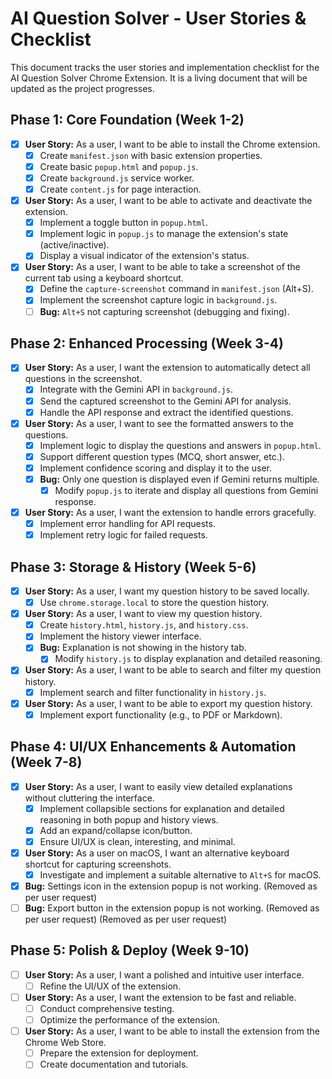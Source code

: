 # AI Question Solver - User Stories & Checklist

This document tracks the user stories and implementation checklist for the AI Question Solver Chrome Extension. It is a living document that will be updated as the project progresses.

## Phase 1: Core Foundation (Week 1-2)

*   [x] **User Story:** As a user, I want to be able to install the Chrome extension.
    *   [x] Create `manifest.json` with basic extension properties.
    *   [x] Create basic `popup.html` and `popup.js`.
    *   [x] Create `background.js` service worker.
    *   [x] Create `content.js` for page interaction.
*   [x] **User Story:** As a user, I want to be able to activate and deactivate the extension.
    *   [x] Implement a toggle button in `popup.html`.
    *   [x] Implement logic in `popup.js` to manage the extension's state (active/inactive).
    *   [x] Display a visual indicator of the extension's status.
*   [x] **User Story:** As a user, I want to be able to take a screenshot of the current tab using a keyboard shortcut.
    *   [x] Define the `capture-screenshot` command in `manifest.json` (Alt+S).
    *   [x] Implement the screenshot capture logic in `background.js`.
    *   [ ] **Bug:** `Alt+S` not capturing screenshot (debugging and fixing).

## Phase 2: Enhanced Processing (Week 3-4)

*   [x] **User Story:** As a user, I want the extension to automatically detect all questions in the screenshot.
    *   [x] Integrate with the Gemini API in `background.js`.
    *   [x] Send the captured screenshot to the Gemini API for analysis.
    *   [x] Handle the API response and extract the identified questions.
*   [x] **User Story:** As a user, I want to see the formatted answers to the questions.
    *   [x] Implement logic to display the questions and answers in `popup.html`.
    *   [x] Support different question types (MCQ, short answer, etc.).
    *   [x] Implement confidence scoring and display it to the user.
    *   [x] **Bug:** Only one question is displayed even if Gemini returns multiple.
        *   [x] Modify `popup.js` to iterate and display all questions from Gemini response.
*   [x] **User Story:** As a user, I want the extension to handle errors gracefully.
    *   [x] Implement error handling for API requests.
    *   [x] Implement retry logic for failed requests.

## Phase 3: Storage & History (Week 5-6)

*   [x] **User Story:** As a user, I want my question history to be saved locally.
    *   [x] Use `chrome.storage.local` to store the question history.
*   [x] **User Story:** As a user, I want to view my question history.
    *   [x] Create `history.html`, `history.js`, and `history.css`.
    *   [x] Implement the history viewer interface.
    *   [x] **Bug:** Explanation is not showing in the history tab.
        *   [x] Modify `history.js` to display explanation and detailed reasoning.
*   [x] **User Story:** As a user, I want to be able to search and filter my question history.
    *   [x] Implement search and filter functionality in `history.js`.
*   [x] **User Story:** As a user, I want to be able to export my question history.
    *   [x] Implement export functionality (e.g., to PDF or Markdown).

## Phase 4: UI/UX Enhancements & Automation (Week 7-8)

*   [x] **User Story:** As a user, I want to easily view detailed explanations without cluttering the interface.
    *   [x] Implement collapsible sections for explanation and detailed reasoning in both popup and history views.
    *   [x] Add an expand/collapse icon/button.
    *   [x] Ensure UI/UX is clean, interesting, and minimal.
*   [x] **User Story:** As a user on macOS, I want an alternative keyboard shortcut for capturing screenshots.
    *   [x] Investigate and implement a suitable alternative to `Alt+S` for macOS.
*   [x] **Bug:** Settings icon in the extension popup is not working. (Removed as per user request)
*   [ ] **Bug:** Export button in the extension popup is not working. (Removed as per user request) (Removed as per user request)

## Phase 5: Polish & Deploy (Week 9-10)

*   [ ] **User Story:** As a user, I want a polished and intuitive user interface.
    *   [ ] Refine the UI/UX of the extension.
*   [ ] **User Story:** As a user, I want the extension to be fast and reliable.
    *   [ ] Conduct comprehensive testing.
    *   [ ] Optimize the performance of the extension.
*   [ ] **User Story:** As a user, I want to be able to install the extension from the Chrome Web Store.
    *   [ ] Prepare the extension for deployment.
    *   [ ] Create documentation and tutorials.
